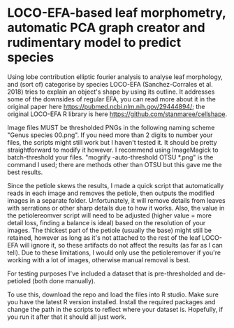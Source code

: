 # LOCO-EFA-based leaf morphometry, automatic PCA graph creator and rudimentary model to predict species
Using lobe contribution elliptic fourier analysis to analyse leaf morphology, and (sort of) categorise by species
LOCO-EFA (Sanchez-Corrales et al. 2018) tries to explain an object's shape by using its outline. It addresses some of the downsides of regular EFA, you can read more about it in the original paper here https://pubmed.ncbi.nlm.nih.gov/29444894/; the original LOCO-EFA R library is here https://github.com/stanmaree/cellshape.

Image files MUST be thresholded PNGs in the following naming scheme "Genus species 00.png". If you need more than 2 digits to number your files, the scripts might still work but I haven't tested it. It should be pretty straightforward to modify it however.
I recommend using ImageMagick to batch-threshold your files. "mogrify -auto-threshold OTSU *.png" is the command I used; there are methods other than OTSU but this gave me the best results.

Since the petiole skews the results, I made a quick script that automatically reads in each image and removes the petiole, then outputs the modified images in a separate folder. Unfortunately, it will remove details from leaves with serrations or other sharp details due to how it works. Also, the value in the petiolereomver script will need to be adjusted (higher value = more detail loss, finding a balance is ideal) based on the resolution of your images. The thickest part of the petiole (usually the base) might still be retained, however as long as it's not attached to the rest of the leaf LOCO-EFA will ignore it, so these artifacts do not affect the results (as far as I can tell). Due to these limitations, I would only use the petioleremover if you're working with a lot of images, otherwise manual removal is best.

For testing purposes I've included a dataset that is pre-thresholded and de-petioled (both done manually).

To use this, download the repo and load the files into R studio. Make sure you have the latest R version installed. Install the required packages and change the path in the scripts to reflect where your dataset is. Hopefully, if you run it after that it should all just work.

